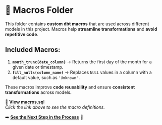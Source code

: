 # 📂 Macros Folder

This folder contains **custom dbt macros** that are used across different models in this project. Macros help **streamline transformations** and **avoid repetitive code**.

## Included Macros:
1. **`month_trunc(date_column)`** → Returns the first day of the month for a given date or timestamp.
2. **`fill_nulls(column_name)`** → Replaces `NULL` values in a column with a default value, such as `'Unknown'`.

These macros improve **code reusability** and ensure **consistent transformations** across models.

📄 **[View macros.sql](macros.sql)**  
_Click the link above to see the macro definitions._


➡️ **[See the Next Step in the Process](./../README.md)** 🔗  
